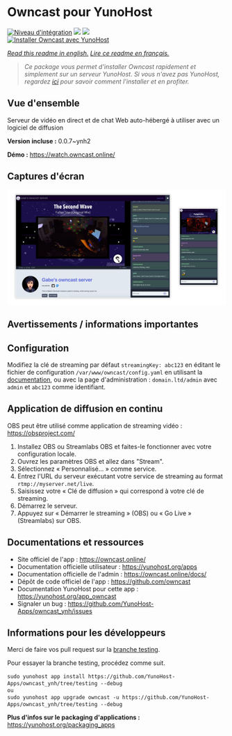 # Owncast pour YunoHost

[![Niveau d'intégration](https://dash.yunohost.org/integration/owncast.svg)](https://dash.yunohost.org/appci/app/owncast) ![](https://ci-apps.yunohost.org/ci/badges/owncast.status.svg) ![](https://ci-apps.yunohost.org/ci/badges/owncast.maintain.svg)  
[![Installer Owncast avec YunoHost](https://install-app.yunohost.org/install-with-yunohost.svg)](https://install-app.yunohost.org/?app=owncast)

*[Read this readme in english.](./README.md)*
*[Lire ce readme en français.](./README_fr.md)*

> *Ce package vous permet d'installer Owncast rapidement et simplement sur un serveur YunoHost.
Si vous n'avez pas YunoHost, regardez [ici](https://yunohost.org/#/install) pour savoir comment l'installer et en profiter.*

## Vue d'ensemble

Serveur de vidéo en direct et de chat Web auto-hébergé à utiliser avec un logiciel de diffusion

**Version incluse :** 0.0.7~ynh2

**Démo :** https://watch.owncast.online/

## Captures d'écran

![](./doc/screenshots/owncast-screenshot.png)

## Avertissements / informations importantes

## Configuration

Modifiez la clé de streaming par défaut `streamingKey: abc123` en éditant le fichier de configuration `/var/www/owncast/config.yaml` en utilisant la [documentation](https://owncast.online/docs/), ou avec la page d'administration : `domain.ltd/admin` avec `admin` et `abc123` comme identifiant. 

## Application de diffusion en continu

OBS peut être utilisé comme application de streaming vidéo : https://obsproject.com/

1. Installez OBS ou Streamlabs OBS et faites-le fonctionner avec votre configuration locale.
1. Ouvrez les paramètres OBS et allez dans "Stream".
1. Sélectionnez « Personnalisé… » comme service.
1. Entrez l'URL du serveur exécutant votre service de streaming au format `rtmp://myserver.net/live`.
1. Saisissez votre « Clé de diffusion » qui correspond à votre clé de streaming.
1. Démarrez le serveur.
1. Appuyez sur « Démarrer le streaming » (OBS) ou « Go Live » (Streamlabs) sur OBS. 
## Documentations et ressources

* Site officiel de l'app : https://owncast.online/
* Documentation officielle utilisateur : https://yunohost.org/apps
* Documentation officielle de l'admin : https://owncast.online/docs/
* Dépôt de code officiel de l'app : https://github.com/owncast
* Documentation YunoHost pour cette app : https://yunohost.org/app_owncast
* Signaler un bug : https://github.com/YunoHost-Apps/owncast_ynh/issues

## Informations pour les développeurs

Merci de faire vos pull request sur la [branche testing](https://github.com/YunoHost-Apps/owncast_ynh/tree/testing).

Pour essayer la branche testing, procédez comme suit.
```
sudo yunohost app install https://github.com/YunoHost-Apps/owncast_ynh/tree/testing --debug
ou
sudo yunohost app upgrade owncast -u https://github.com/YunoHost-Apps/owncast_ynh/tree/testing --debug
```

**Plus d'infos sur le packaging d'applications :** https://yunohost.org/packaging_apps